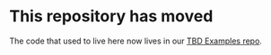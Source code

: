 # This repository has moved

The code that used to live here now lives in our [TBD Examples repo](https://github.com/TBD54566975/tbd-examples/tree/main/swift/tbdex-example-ios).
